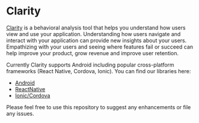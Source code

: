 # Clarity

[Clarity](https://clarity.microsoft.com/) is a behavioral analysis tool that helps you understand how users view and use your application. Understanding how users navigate and interact with your application can provide new insights about your users. Empathizing with your users and seeing where features fail or succeed can help improve your product, grow revenue and improve user retention.

Currently Clarity supports Android including popular cross-platform frameworks (React Native, Cordova, Ionic). You can find our libraries here:
- [Android](https://central.sonatype.com/artifact/com.microsoft.clarity/clarity/)
- [ReactNative](https://www.npmjs.com/package/react-native-clarity)
- [Ionic/Cordova](https://www.npmjs.com/package/cordova-clarity)

Please feel free to use this repository to suggest any enhancements or file any issues.
